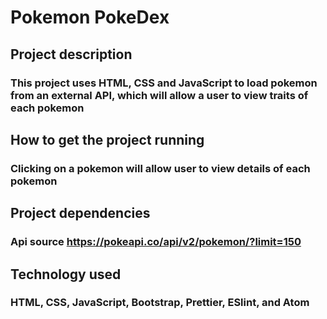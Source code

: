# Pokemon PokeDex

## Project description

### This project uses HTML, CSS and JavaScript to load pokemon from an external API, which will allow a user to view traits of each pokemon

## How to get the project running

### Clicking on a pokemon will allow user to view details of each pokemon

## Project dependencies

### Api source https://pokeapi.co/api/v2/pokemon/?limit=150

## Technology used

### HTML, CSS, JavaScript, Bootstrap, Prettier, ESlint, and Atom
